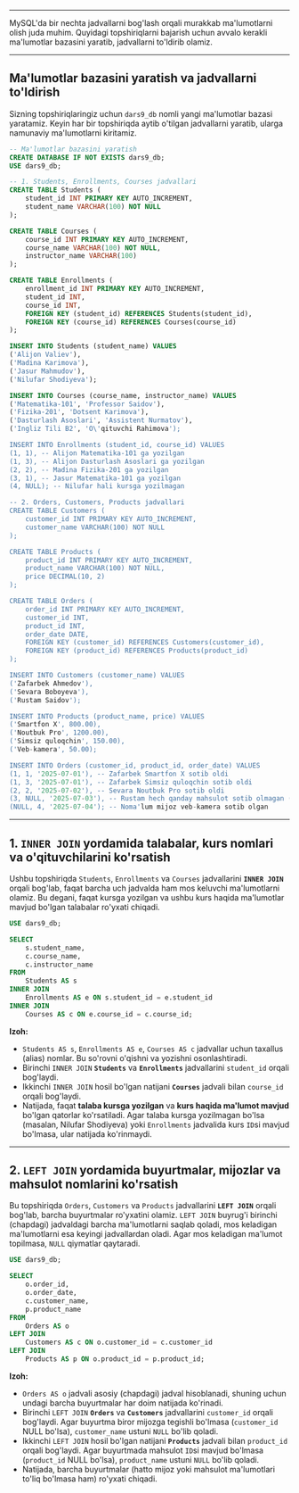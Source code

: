 -----

MySQL'da bir nechta jadvallarni bog'lash orqali murakkab ma'lumotlarni olish juda muhim. Quyidagi topshiriqlarni bajarish uchun avvalo kerakli ma'lumotlar bazasini yaratib, jadvallarni to'ldirib olamiz.

-----

## Ma'lumotlar bazasini yaratish va jadvallarni to'ldirish

Sizning topshiriqlaringiz uchun `dars9_db` nomli yangi ma'lumotlar bazasi yaratamiz. Keyin har bir topshiriqda aytib o'tilgan jadvallarni yaratib, ularga namunaviy ma'lumotlarni kiritamiz.

```sql
-- Ma'lumotlar bazasini yaratish
CREATE DATABASE IF NOT EXISTS dars9_db;
USE dars9_db;

-- 1. Students, Enrollments, Courses jadvallari
CREATE TABLE Students (
    student_id INT PRIMARY KEY AUTO_INCREMENT,
    student_name VARCHAR(100) NOT NULL
);

CREATE TABLE Courses (
    course_id INT PRIMARY KEY AUTO_INCREMENT,
    course_name VARCHAR(100) NOT NULL,
    instructor_name VARCHAR(100)
);

CREATE TABLE Enrollments (
    enrollment_id INT PRIMARY KEY AUTO_INCREMENT,
    student_id INT,
    course_id INT,
    FOREIGN KEY (student_id) REFERENCES Students(student_id),
    FOREIGN KEY (course_id) REFERENCES Courses(course_id)
);

INSERT INTO Students (student_name) VALUES
('Alijon Valiev'),
('Madina Karimova'),
('Jasur Mahmudov'),
('Nilufar Shodiyeva');

INSERT INTO Courses (course_name, instructor_name) VALUES
('Matematika-101', 'Professor Saidov'),
('Fizika-201', 'Dotsent Karimova'),
('Dasturlash Asoslari', 'Assistent Nurmatov'),
('Ingliz Tili B2', 'O\'qituvchi Rahimova');

INSERT INTO Enrollments (student_id, course_id) VALUES
(1, 1), -- Alijon Matematika-101 ga yozilgan
(1, 3), -- Alijon Dasturlash Asoslari ga yozilgan
(2, 2), -- Madina Fizika-201 ga yozilgan
(3, 1), -- Jasur Matematika-101 ga yozilgan
(4, NULL); -- Nilufar hali kursga yozilmagan

-- 2. Orders, Customers, Products jadvallari
CREATE TABLE Customers (
    customer_id INT PRIMARY KEY AUTO_INCREMENT,
    customer_name VARCHAR(100) NOT NULL
);

CREATE TABLE Products (
    product_id INT PRIMARY KEY AUTO_INCREMENT,
    product_name VARCHAR(100) NOT NULL,
    price DECIMAL(10, 2)
);

CREATE TABLE Orders (
    order_id INT PRIMARY KEY AUTO_INCREMENT,
    customer_id INT,
    product_id INT,
    order_date DATE,
    FOREIGN KEY (customer_id) REFERENCES Customers(customer_id),
    FOREIGN KEY (product_id) REFERENCES Products(product_id)
);

INSERT INTO Customers (customer_name) VALUES
('Zafarbek Ahmedov'),
('Sevara Boboyeva'),
('Rustam Saidov');

INSERT INTO Products (product_name, price) VALUES
('Smartfon X', 800.00),
('Noutbuk Pro', 1200.00),
('Simsiz quloqchin', 150.00),
('Veb-kamera', 50.00);

INSERT INTO Orders (customer_id, product_id, order_date) VALUES
(1, 1, '2025-07-01'), -- Zafarbek Smartfon X sotib oldi
(1, 3, '2025-07-01'), -- Zafarbek Simsiz quloqchin sotib oldi
(2, 2, '2025-07-02'), -- Sevara Noutbuk Pro sotib oldi
(3, NULL, '2025-07-03'), -- Rustam hech qanday mahsulot sotib olmagan (yoki buyurtmasi hali aniq emas)
(NULL, 4, '2025-07-04'); -- Noma'lum mijoz veb-kamera sotib olgan
```

-----

## 1\. `INNER JOIN` yordamida talabalar, kurs nomlari va o'qituvchilarini ko'rsatish

Ushbu topshiriqda `Students`, `Enrollments` va `Courses` jadvallarini **`INNER JOIN`** orqali bog'lab, faqat barcha uch jadvalda ham mos keluvchi ma'lumotlarni olamiz. Bu degani, faqat kursga yozilgan va ushbu kurs haqida ma'lumotlar mavjud bo'lgan talabalar ro'yxati chiqadi.

```sql
USE dars9_db;

SELECT
    s.student_name,
    c.course_name,
    c.instructor_name
FROM
    Students AS s
INNER JOIN
    Enrollments AS e ON s.student_id = e.student_id
INNER JOIN
    Courses AS c ON e.course_id = c.course_id;
```

**Izoh:**

  * `Students AS s`, `Enrollments AS e`, `Courses AS c` jadvallar uchun taxallus (alias) nomlar. Bu so'rovni o'qishni va yozishni osonlashtiradi.
  * Birinchi `INNER JOIN` **`Students`** va **`Enrollments`** jadvallarini `student_id` orqali bog'laydi.
  * Ikkinchi `INNER JOIN` hosil bo'lgan natijani **`Courses`** jadvali bilan `course_id` orqali bog'laydi.
  * Natijada, faqat **talaba kursga yozilgan** va **kurs haqida ma'lumot mavjud** bo'lgan qatorlar ko'rsatiladi. Agar talaba kursga yozilmagan bo'lsa (masalan, Nilufar Shodiyeva) yoki `Enrollments` jadvalida kurs `ID`si mavjud bo'lmasa, ular natijada ko'rinmaydi.

-----

## 2\. `LEFT JOIN` yordamida buyurtmalar, mijozlar va mahsulot nomlarini ko'rsatish

Bu topshiriqda `Orders`, `Customers` va `Products` jadvallarini **`LEFT JOIN`** orqali bog'lab, barcha buyurtmalar ro'yxatini olamiz. `LEFT JOIN` buyrug'i birinchi (chapdagi) jadvaldagi barcha ma'lumotlarni saqlab qoladi, mos keladigan ma'lumotlarni esa keyingi jadvallardan oladi. Agar mos keladigan ma'lumot topilmasa, `NULL` qiymatlar qaytaradi.

```sql
USE dars9_db;

SELECT
    o.order_id,
    o.order_date,
    c.customer_name,
    p.product_name
FROM
    Orders AS o
LEFT JOIN
    Customers AS c ON o.customer_id = c.customer_id
LEFT JOIN
    Products AS p ON o.product_id = p.product_id;
```

**Izoh:**

  * `Orders AS o` jadvali asosiy (chapdagi) jadval hisoblanadi, shuning uchun undagi barcha buyurtmalar har doim natijada ko'rinadi.
  * Birinchi `LEFT JOIN` **`Orders`** va **`Customers`** jadvallarini `customer_id` orqali bog'laydi. Agar buyurtma biror mijozga tegishli bo'lmasa (`customer_id` NULL bo'lsa), `customer_name` ustuni `NULL` bo'lib qoladi.
  * Ikkinchi `LEFT JOIN` hosil bo'lgan natijani **`Products`** jadvali bilan `product_id` orqali bog'laydi. Agar buyurtmada mahsulot `ID`si mavjud bo'lmasa (`product_id` NULL bo'lsa), `product_name` ustuni `NULL` bo'lib qoladi.
  * Natijada, barcha buyurtmalar (hatto mijoz yoki mahsulot ma'lumotlari to'liq bo'lmasa ham) ro'yxati chiqadi.